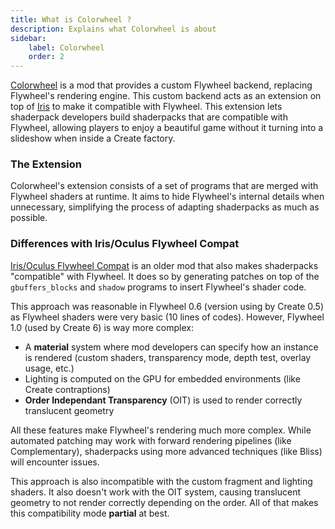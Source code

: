 ```yaml
---
title: What is Colorwheel ?
description: Explains what Colorwheel is about
sidebar:
    label: Colorwheel
    order: 2
---
```


[Colorwheel](https://modrinth.com/mod/colorwheel) is a mod that provides a custom Flywheel backend, replacing Flywheel's rendering engine. This custom backend acts as an extension on top of [Iris](https://modrinth.com/mod/iris) to make it compatible with Flywheel. This extension lets shaderpack developers build shaderpacks that are compatible with Flywheel, allowing players to enjoy a beautiful game without it turning into a slideshow when inside a Create factory.

### The Extension

Colorwheel's extension consists of a set of programs that are merged with Flywheel shaders at runtime. It aims to hide Flywheel's internal details when unnecessary, simplifying the process of adapting shaderpacks as much as possible.

### Differences with Iris/Oculus Flywheel Compat

[Iris/Oculus Flywheel Compat](https://modrinth.com/mod/iris-flw-compat) is an older mod that also makes shaderpacks "compatible" with Flywheel. It does so by generating patches on top of the `gbuffers_blocks` and `shadow` programs to insert Flywheel's shader code.

This approach was reasonable in Flywheel 0.6 (version using by Create 0.5) as Flywheel shaders were very basic (10 lines of codes). However, Flywheel 1.0 (used by Create 6) is way more complex:

- A **material** system where mod developers can specify how an instance is rendered (custom shaders, transparency mode, depth test, overlay usage, etc.)
- Lighting is computed on the GPU for embedded environments (like Create contraptions)
- **Order Independant Transparency** (OIT) is used to render correctly translucent geometry

All these features make Flywheel's rendering much more complex. While automated patching may work with forward rendering pipelines (like Complementary), shaderpacks using more advanced techniques (like Bliss) will encounter issues.

This approach is also incompatible with the custom fragment and lighting shaders. It also doesn't work with the OIT system, causing translucent geometry to not render correctly depending on the order. All of that makes this compatibility mode **partial** at best.
